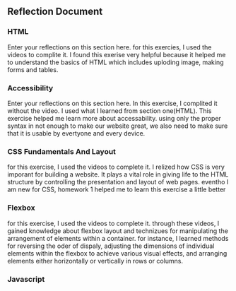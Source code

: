 ## Reflection Document

### HTML

Enter your reflections on this section here.
for this exercies, I used the videos to complite it. I found this exerise very helpful because it helped me to understand the basics of HTML which includes uploding image, making forms and tables.

### Accessibility

Enter your reflections on this section here.
In this exercise, I complited it without the video. I used what I learned from section one(HTML). This exercise helped me learn more about accessability. using only the proper syntax in not enough to make our website great, we also need to make sure that it is usable by evertyone and every device.

### CSS Fundamentals And Layout

for this exercise, I used the videos to complete it. I relized how CSS is very imporant for building a website. It plays a vital role in giving life to the HTML structure by controlling the presentation and layout of web pages. eventho I am new for CSS, homework 1 helped me to learn this exercise a little better

### Flexbox

for this exercise, I used the videos to complete it. through these videos, I gained knowledge about flexbox layout and technizues for manipulating the arrangement of elements within a container. for instance, I learned methods for reversing the oder of dispaly, adjusting the dimensions of individual elements within the flexbox to achieve various visual effects, and arranging elements either horizontally or vertically in rows or columns.

### Javascript
